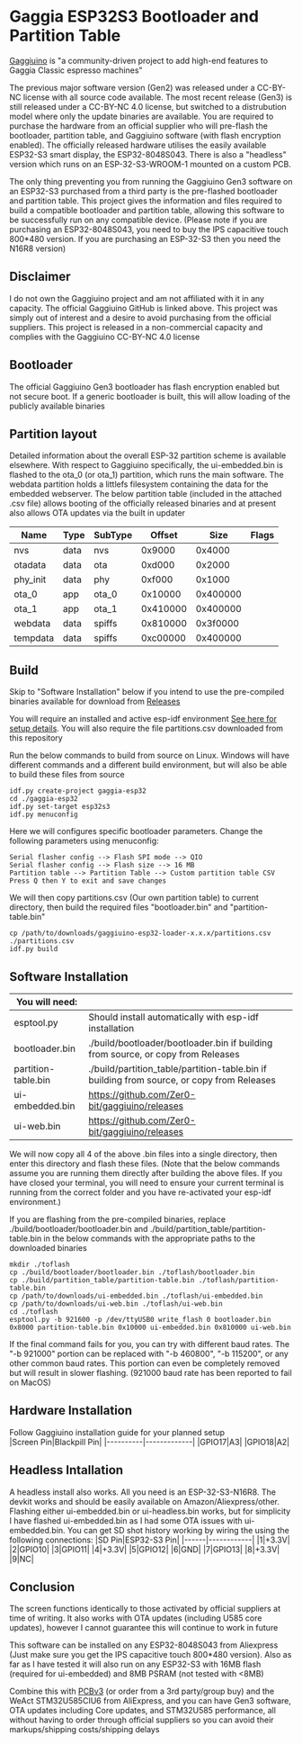 # Gaggia ESP32S3 Bootloader and Partition Table
[Gaggiuino](https://gaggiuino.github.io/) is "a community-driven project to add high-end features to Gaggia Classic espresso machines"

The previous major software version (Gen2) was released under a CC-BY-NC license with all source code available. The most recent release (Gen3) is still released under a CC-BY-NC 4.0 license, but switched to a distrubution model where only the update binaries are available. You are required to purchase the hardware from an official supplier who will pre-flash the bootloader, partition table, and Gaggiuino software (with flash encryption enabled). The officially released hardware utilises the easily available ESP32-S3 smart display, the ESP32-8048S043. There is also a "headless" version which runs on an ESP-32-S3-WROOM-1 mounted on a custom PCB.

The only thing preventing you from running the Gaggiuino Gen3 software on an ESP32-S3 purchased from a third party is the pre-flashed bootloader and partition table. This project gives the information and files required to build a compatible bootloader and partition table, allowing this software to be successfully run on any compatible device. (Please note if you are purchasing an ESP32-8048S043, you need to buy the IPS capacitive touch 800*480 version. If you are purchasing an ESP-32-S3 then you need the N16R8 version)

## Disclaimer
I do not own the Gaggiuino project and am not affiliated with it in any capacity. The official Gaggiuino GitHub is linked above. This project was simply out of interest and a desire to avoid purchasing from the official suppliers. This project is released in a non-commercial capacity and complies with the Gaggiuino CC-BY-NC 4.0 license

## Bootloader
The official Gaggiuino Gen3 bootloader has flash encryption enabled but not secure boot. If a generic bootloader is built, this will allow loading of the publicly available binaries

## Partition layout
Detailed information about the overall ESP-32 partition scheme is available elsewhere. With respect to Gaggiuino specifically, the ui-embedded.bin is flashed to the ota_0 (or ota_1) partition, which runs the main software. The webdata partition holds a littlefs filesystem containing the data for the embedded webserver. The below partition table (included in the attached .csv file) allows booting of the officially released binaries and at present also allows OTA updates via the built in updater

|Name|Type|SubType|Offset|Size|Flags|
|----|----|-------|------|----|-----|
|nvs|data|nvs|0x9000|0x4000|
|otadata|data|ota|0xd000|0x2000|
|phy_init|data|phy|0xf000|0x1000|
|ota_0|app|ota_0|0x10000|0x400000|	
|ota_1|app|ota_1|0x410000|0x400000|
|webdata|data|spiffs|0x810000|0x3f0000|	
|tempdata|data|spiffs|0xc00000|0x400000|

## Build
Skip to "Software Installation" below if you intend to use the pre-compiled binaries available for download from [Releases](https://github.com/a4vgx7b2M/gaggiuino-esp32-loader/releases)

You will require an installed and active esp-idf environment [See here for setup details](https://docs.espressif.com/projects/esp-idf/en/stable/esp32/get-started/). You will also require the file partitions.csv downloaded from this repository

Run the below commands to build from source on Linux. Windows will have different commands and a different build environment, but will also be able to build these files from source

```
idf.py create-project gaggia-esp32
cd ./gaggia-esp32
idf.py set-target esp32s3
idf.py menuconfig
```
Here we will configures specific bootloader parameters. Change the following parameters using menuconfig:

```
Serial flasher config --> Flash SPI mode --> QIO
Serial flasher config --> Flash size --> 16 MB
Partition table --> Partition Table --> Custom partition table CSV
Press Q then Y to exit and save changes
```
We will then copy partitions.csv (Our own partition table) to current directory, then build the required files "bootloader.bin" and "partition-table.bin"

```
cp /path/to/downloads/gaggiuino-esp32-loader-x.x.x/partitions.csv ./partitions.csv
idf.py build
```

## Software Installation

|You will need:||
|--------|-----|
|esptool.py|Should install automatically with esp-idf installation|
|bootloader.bin|./build/bootloader/bootloader.bin if building from source, or copy from Releases|
|partition-table.bin|./build/partition_table/partition-table.bin if building from source, or copy from Releases|
|ui-embedded.bin|https://github.com/Zer0-bit/gaggiuino/releases|
|ui-web.bin|https://github.com/Zer0-bit/gaggiuino/releases|

We will now copy all 4 of the above .bin files into a single directory, then enter this directory and flash these files. (Note that the below commands assume you are running them directly after building the above files. If you have closed your terminal, you will need to ensure your current terminal is running from the correct folder and you have re-activated your esp-idf environment.)

If you are flashing from the pre-compiled binaries, replace ./build/bootloader/bootloader.bin and ./build/partition_table/partition-table.bin in the below commands with the appropriate paths to the downloaded binaries

```
mkdir ./toflash
cp ./build/bootloader/bootloader.bin ./toflash/bootloader.bin
cp ./build/partition_table/partition-table.bin ./toflash/partition-table.bin
cp /path/to/downloads/ui-embedded.bin ./toflash/ui-embedded.bin
cp /path/to/downloads/ui-web.bin ./toflash/ui-web.bin
cd ./toflash
esptool.py -b 921600 -p /dev/ttyUSB0 write_flash 0 bootloader.bin 0x8000 partition-table.bin 0x10000 ui-embedded.bin 0x810000 ui-web.bin
```
If the final command fails for you, you can try with different baud rates. The "-b 921000" portion can be replaced with "-b 460800", "-b 115200", or any other common baud rates. This portion can even be completely removed but will result in slower flashing. 
(921000 baud rate has been reported to fail on MacOS)


## Hardware Installation
Follow Gaggiuino installation guide for your planned setup<br/>
|Screen Pin|Blackpill Pin|
|----------|-------------|
|GPIO17|A3|
|GPIO18|A2|


## Headless Intallation
A headless install also works. All you need is an ESP-32-S3-N16R8. The devkit works and should be easily available on Amazon/Aliexpress/other. Flashing either ui-embedded.bin or ui-headless.bin works, but for simplicity I have flashed ui-embedded.bin as I had some OTA issues with ui-embedded.bin. You can get SD shot history working by wiring the using the following connections:
|SD Pin|ESP32-S3 Pin|
|------|------------|
|1|+3.3V|
|2|GPIO10|
|3|GPIO11|
|4|+3.3V|
|5|GPIO12|
|6|GND|
|7|GPIO13|
|8|+3.3V|
|9|NC|


## Conclusion
The screen functions identically to those activated by official suppliers at time of writing. It also works with OTA updates (including U585 core updates), however I cannot guarantee this will continue to work in future

This software can be installed on any ESP32-8048S043 from Aliexpress (Just make sure you get the IPS capacitive touch 800*480 version). Also as far as I have tested it will also run on any ESP32-S3 with 16MB flash (required for ui-embedded) and 8MB PSRAM (not tested with <8MB)

Combine this with [PCBv3](https://github.com/banoz/CoffeeHat/tree/main/Hardware/GaggiaBoard_V3) (or order from a 3rd party/group buy) and the WeAct STM32U585CIU6 from AliExpress, and you can have Gen3 software, OTA updates including Core updates, and STM32U585 performance, all without having to order through official suppliers so you can avoid their markups/shipping costs/shipping delays
